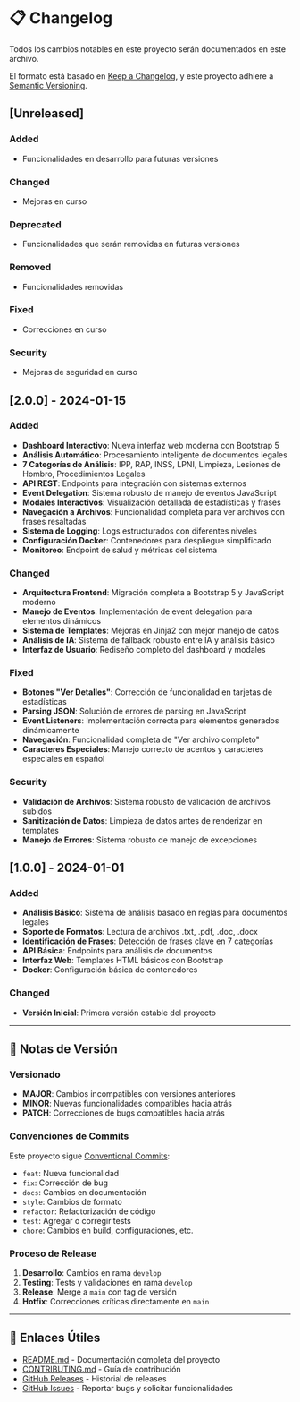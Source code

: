 # 📋 Changelog

Todos los cambios notables en este proyecto serán documentados en este archivo.

El formato está basado en [Keep a Changelog](https://keepachangelog.com/es-ES/1.0.0/),
y este proyecto adhiere a [Semantic Versioning](https://semver.org/spec/v2.0.0.html).

## [Unreleased]

### Added
- Funcionalidades en desarrollo para futuras versiones

### Changed
- Mejoras en curso

### Deprecated
- Funcionalidades que serán removidas en futuras versiones

### Removed
- Funcionalidades removidas

### Fixed
- Correcciones en curso

### Security
- Mejoras de seguridad en curso

## [2.0.0] - 2024-01-15

### Added
- **Dashboard Interactivo**: Nueva interfaz web moderna con Bootstrap 5
- **Análisis Automático**: Procesamiento inteligente de documentos legales
- **7 Categorías de Análisis**: IPP, RAP, INSS, LPNI, Limpieza, Lesiones de Hombro, Procedimientos Legales
- **API REST**: Endpoints para integración con sistemas externos
- **Event Delegation**: Sistema robusto de manejo de eventos JavaScript
- **Modales Interactivos**: Visualización detallada de estadísticas y frases
- **Navegación a Archivos**: Funcionalidad completa para ver archivos con frases resaltadas
- **Sistema de Logging**: Logs estructurados con diferentes niveles
- **Configuración Docker**: Contenedores para despliegue simplificado
- **Monitoreo**: Endpoint de salud y métricas del sistema

### Changed
- **Arquitectura Frontend**: Migración completa a Bootstrap 5 y JavaScript moderno
- **Manejo de Eventos**: Implementación de event delegation para elementos dinámicos
- **Sistema de Templates**: Mejoras en Jinja2 con mejor manejo de datos
- **Análisis de IA**: Sistema de fallback robusto entre IA y análisis básico
- **Interfaz de Usuario**: Rediseño completo del dashboard y modales

### Fixed
- **Botones "Ver Detalles"**: Corrección de funcionalidad en tarjetas de estadísticas
- **Parsing JSON**: Solución de errores de parsing en JavaScript
- **Event Listeners**: Implementación correcta para elementos generados dinámicamente
- **Navegación**: Funcionalidad completa de "Ver archivo completo"
- **Caracteres Especiales**: Manejo correcto de acentos y caracteres especiales en español

### Security
- **Validación de Archivos**: Sistema robusto de validación de archivos subidos
- **Sanitización de Datos**: Limpieza de datos antes de renderizar en templates
- **Manejo de Errores**: Sistema robusto de manejo de excepciones

## [1.0.0] - 2024-01-01

### Added
- **Análisis Básico**: Sistema de análisis basado en reglas para documentos legales
- **Soporte de Formatos**: Lectura de archivos .txt, .pdf, .doc, .docx
- **Identificación de Frases**: Detección de frases clave en 7 categorías
- **API Básica**: Endpoints para análisis de documentos
- **Interfaz Web**: Templates HTML básicos con Bootstrap
- **Docker**: Configuración básica de contenedores

### Changed
- **Versión Inicial**: Primera versión estable del proyecto

---

## 📝 Notas de Versión

### Versionado

- **MAJOR**: Cambios incompatibles con versiones anteriores
- **MINOR**: Nuevas funcionalidades compatibles hacia atrás
- **PATCH**: Correcciones de bugs compatibles hacia atrás

### Convenciones de Commits

Este proyecto sigue [Conventional Commits](https://www.conventionalcommits.org/):

- `feat`: Nueva funcionalidad
- `fix`: Corrección de bug
- `docs`: Cambios en documentación
- `style`: Cambios de formato
- `refactor`: Refactorización de código
- `test`: Agregar o corregir tests
- `chore`: Cambios en build, configuraciones, etc.

### Proceso de Release

1. **Desarrollo**: Cambios en rama `develop`
2. **Testing**: Tests y validaciones en rama `develop`
3. **Release**: Merge a `main` con tag de versión
4. **Hotfix**: Correcciones críticas directamente en `main`

---

## 🔗 Enlaces Útiles

- [README.md](README.md) - Documentación completa del proyecto
- [CONTRIBUTING.md](CONTRIBUTING.md) - Guía de contribución
- [GitHub Releases](https://github.com/tu-usuario/analizador-sentencias-ipp/releases) - Historial de releases
- [GitHub Issues](https://github.com/tu-usuario/analizador-sentencias-ipp/issues) - Reportar bugs y solicitar funcionalidades
